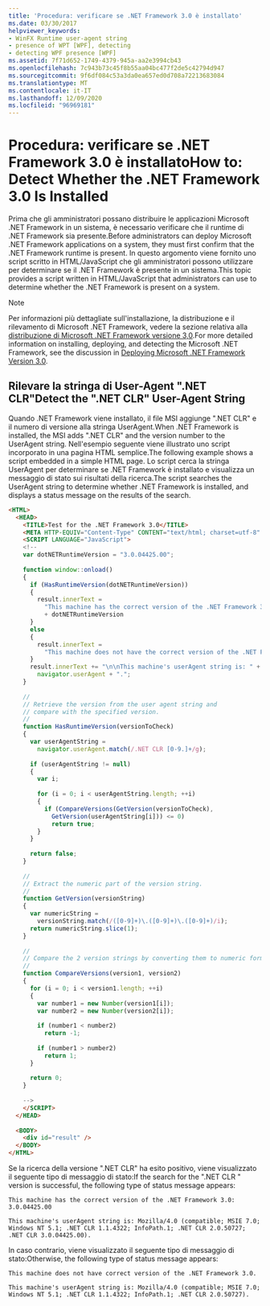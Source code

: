 ```yaml
---
title: 'Procedura: verificare se .NET Framework 3.0 è installato'
ms.date: 03/30/2017
helpviewer_keywords:
- WinFX Runtime user-agent string
- presence of WPT [WPF], detecting
- detecting WPF presence [WPF]
ms.assetid: 7f71d652-1749-4379-945a-aa2e3994cb43
ms.openlocfilehash: 7c943b73c45f8b55aa04bc477f2de5c42794d947
ms.sourcegitcommit: 9f6df084c53a3da0ea657ed0d708a72213683084
ms.translationtype: MT
ms.contentlocale: it-IT
ms.lasthandoff: 12/09/2020
ms.locfileid: "96969181"
---
```

# <a name="how-to-detect-whether-the-net-framework-30-is-installed"></a><span data-ttu-id="19edc-102">Procedura: verificare se .NET Framework 3.0 è installato</span><span class="sxs-lookup"><span data-stu-id="19edc-102">How to: Detect Whether the .NET Framework 3.0 Is Installed</span></span>

<span data-ttu-id="19edc-103">Prima che gli amministratori possano distribuire le applicazioni Microsoft .NET Framework in un sistema, è necessario verificare che il runtime di .NET Framework sia presente.</span><span class="sxs-lookup"><span data-stu-id="19edc-103">Before administrators can deploy Microsoft .NET Framework applications on a system, they must first confirm that the .NET Framework runtime is present.</span></span> <span data-ttu-id="19edc-104">In questo argomento viene fornito uno script scritto in HTML/JavaScript che gli amministratori possono utilizzare per determinare se il .NET Framework è presente in un sistema.</span><span class="sxs-lookup"><span data-stu-id="19edc-104">This topic provides a script written in HTML/JavaScript that administrators can use to determine whether the .NET Framework is present on a system.</span></span>  
  
> [!NOTE]
> <span data-ttu-id="19edc-105">Per informazioni più dettagliate sull'installazione, la distribuzione e il rilevamento di Microsoft .NET Framework, vedere la sezione relativa alla [distribuzione di Microsoft .NET Framework versione 3,0](/previous-versions/dotnet/articles/aa480198(v=msdn.10)).</span><span class="sxs-lookup"><span data-stu-id="19edc-105">For more detailed information on installing, deploying, and detecting the Microsoft .NET Framework, see the discussion in [Deploying Microsoft .NET Framework Version 3.0](/previous-versions/dotnet/articles/aa480198(v=msdn.10)).</span></span>  
  
<a name="content_expiration"></a>

## <a name="detect-the-net-clr-user-agent-string"></a><span data-ttu-id="19edc-106">Rilevare la stringa di User-Agent ".NET CLR"</span><span class="sxs-lookup"><span data-stu-id="19edc-106">Detect the ".NET CLR" User-Agent String</span></span>  

 <span data-ttu-id="19edc-107">Quando .NET Framework viene installato, il file MSI aggiunge ".NET CLR" e il numero di versione alla stringa UserAgent.</span><span class="sxs-lookup"><span data-stu-id="19edc-107">When .NET Framework is installed, the MSI adds ".NET CLR" and the version number to the UserAgent string.</span></span> <span data-ttu-id="19edc-108">Nell'esempio seguente viene illustrato uno script incorporato in una pagina HTML semplice.</span><span class="sxs-lookup"><span data-stu-id="19edc-108">The following example shows a script embedded in a simple HTML page.</span></span> <span data-ttu-id="19edc-109">Lo script cerca la stringa UserAgent per determinare se .NET Framework è installato e visualizza un messaggio di stato sui risultati della ricerca.</span><span class="sxs-lookup"><span data-stu-id="19edc-109">The script searches the UserAgent string to determine whether .NET Framework is installed, and displays a status message on the results of the search.</span></span>  
  
```html  
<HTML>  
  <HEAD>  
    <TITLE>Test for the .NET Framework 3.0</TITLE>  
    <META HTTP-EQUIV="Content-Type" CONTENT="text/html; charset=utf-8" />  
    <SCRIPT LANGUAGE="JavaScript">  
    <!--  
    var dotNETRuntimeVersion = "3.0.04425.00";  
  
    function window::onload()  
    {  
      if (HasRuntimeVersion(dotNETRuntimeVersion))  
      {  
        result.innerText =   
          "This machine has the correct version of the .NET Framework 3.0: "   
          + dotNETRuntimeVersion  
      }   
      else  
      {  
        result.innerText =   
          "This machine does not have the correct version of the .NET Framework 3.0."  
      }  
      result.innerText += "\n\nThis machine's userAgent string is: " +   
        navigator.userAgent + ".";  
    }  
  
    //  
    // Retrieve the version from the user agent string and   
    // compare with the specified version.  
    //  
    function HasRuntimeVersion(versionToCheck)  
    {  
      var userAgentString =   
        navigator.userAgent.match(/.NET CLR [0-9.]+/g);  
  
      if (userAgentString != null)  
      {  
        var i;  
  
        for (i = 0; i < userAgentString.length; ++i)  
        {  
          if (CompareVersions(GetVersion(versionToCheck),   
            GetVersion(userAgentString[i])) <= 0)  
            return true;  
        }  
      }  
  
      return false;  
    }  
  
    //  
    // Extract the numeric part of the version string.  
    //  
    function GetVersion(versionString)  
    {  
      var numericString =   
        versionString.match(/([0-9]+)\.([0-9]+)\.([0-9]+)/i);  
      return numericString.slice(1);  
    }  
  
    //  
    // Compare the 2 version strings by converting them to numeric format.  
    //  
    function CompareVersions(version1, version2)  
    {  
      for (i = 0; i < version1.length; ++i)  
      {  
        var number1 = new Number(version1[i]);  
        var number2 = new Number(version2[i]);  
  
        if (number1 < number2)  
          return -1;  
  
        if (number1 > number2)  
          return 1;  
      }  
  
      return 0;  
    }  
  
    -->  
    </SCRIPT>  
  </HEAD>  
  
  <BODY>  
    <div id="result" />  
  </BODY>  
</HTML>  
```  
  
 <span data-ttu-id="19edc-110">Se la ricerca della versione ".NET CLR" ha esito positivo, viene visualizzato il seguente tipo di messaggio di stato:</span><span class="sxs-lookup"><span data-stu-id="19edc-110">If the search for the ".NET CLR " version is successful, the following type of status message appears:</span></span>  
  
 `This machine has the correct version of the .NET Framework 3.0: 3.0.04425.00`  
  
 `This machine's userAgent string is: Mozilla/4.0 (compatible; MSIE 7.0; Windows NT 5.1; .NET CLR 1.1.4322; InfoPath.1; .NET CLR 2.0.50727; .NET CLR 3.0.04425.00).`  
  
 <span data-ttu-id="19edc-111">In caso contrario, viene visualizzato il seguente tipo di messaggio di stato:</span><span class="sxs-lookup"><span data-stu-id="19edc-111">Otherwise, the following type of status message appears:</span></span>  
  
 `This machine does not have correct version of the .NET Framework 3.0.`  
  
 `This machine's userAgent string is: Mozilla/4.0 (compatible; MSIE 7.0; Windows NT 5.1; .NET CLR 1.1.4322; InfoPath.1; .NET CLR 2.0.50727).`
